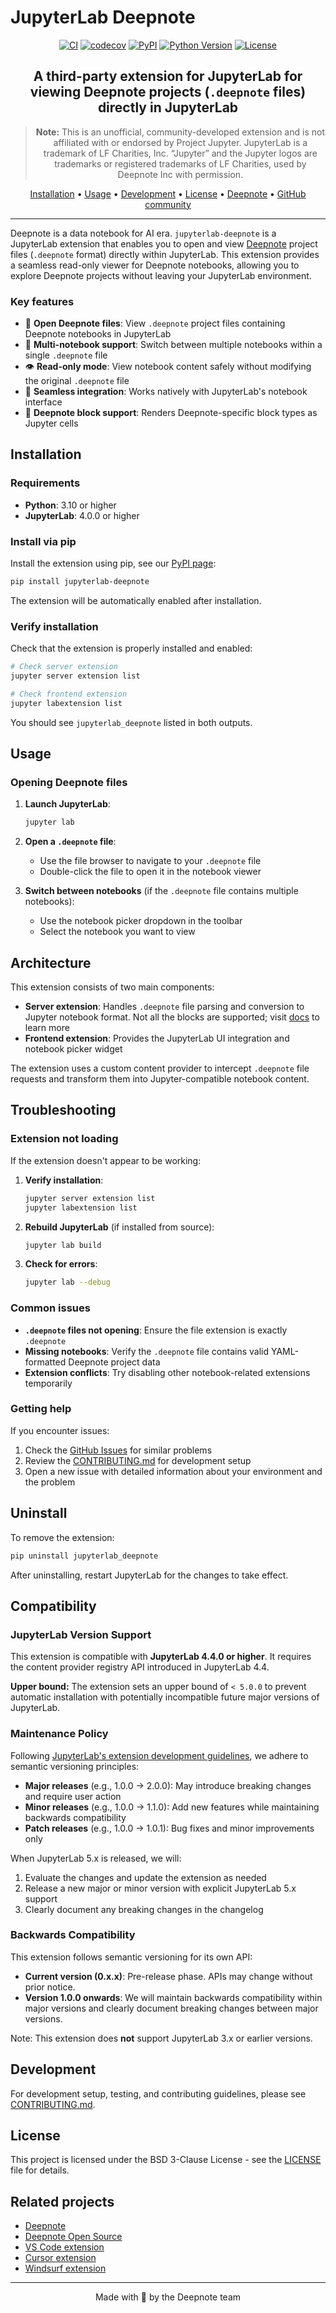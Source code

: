 # JupyterLab Deepnote

<div align="center">

[![CI](https://github.com/deepnote/jupyterlab-deepnote/actions/workflows/ci.yml/badge.svg?branch=main)](https://github.com/deepnote/jupyterlab-deepnote/actions/workflows/ci.yml)
[![codecov](https://codecov.io/gh/deepnote/jupyterlab-deepnote/graph/badge.svg?token=OV32VZNOJ2)](https://codecov.io/gh/deepnote/jupyterlab-deepnote)
[![PyPI](https://img.shields.io/pypi/v/jupyterlab-deepnote.svg)](https://pypi.org/project/jupyterlab-deepnote/)
[![Python Version](https://img.shields.io/pypi/pyversions/jupyterlab-deepnote.svg)](https://pypi.org/project/jupyterlab-deepnote/)
[![License](https://img.shields.io/badge/License-BSD_3--Clause-blue.svg)](https://opensource.org/licenses/BSD-3-Clause)

## A third-party extension for JupyterLab for viewing Deepnote projects (`.deepnote` files) directly in JupyterLab

> **Note:** This is an unofficial, community-developed extension and is not affiliated with or endorsed by Project Jupyter. JupyterLab is a trademark of LF Charities, Inc. “Jupyter” and the Jupyter logos are trademarks or registered trademarks of LF Charities, used by Deepnote Inc with permission.

[Installation](#installation) • [Usage](#usage) • [Development](#development) • [License](#license) • [Deepnote](https://deepnote.com) • [GitHub community](https://github.com/deepnote/deepnote)

</div>

---

Deepnote is a data notebook for AI era. `jupyterlab-deepnote` is a JupyterLab extension that enables you to open and view [Deepnote](https://deepnote.com) project files (`.deepnote` format) directly within JupyterLab. This extension provides a seamless read-only viewer for Deepnote notebooks, allowing you to explore Deepnote projects without leaving your JupyterLab environment.

### Key features

- 📂 **Open Deepnote files**: View `.deepnote` project files containing Deepnote notebooks in JupyterLab
- 📓 **Multi-notebook support**: Switch between multiple notebooks within a single `.deepnote` file
- 👁️ **Read-only mode**: View notebook content safely without modifying the original `.deepnote` file
- 🔄 **Seamless integration**: Works natively with JupyterLab's notebook interface
- 🎨 **Deepnote block support**: Renders Deepnote-specific block types as Jupyter cells

## Installation

### Requirements

- **Python**: 3.10 or higher
- **JupyterLab**: 4.0.0 or higher

### Install via pip

Install the extension using pip, see our [PyPI page](https://pypi.org/project/jupyterlab-deepnote/):

```bash
pip install jupyterlab-deepnote
```

The extension will be automatically enabled after installation.

### Verify installation

Check that the extension is properly installed and enabled:

```bash
# Check server extension
jupyter server extension list

# Check frontend extension
jupyter labextension list
```

You should see `jupyterlab_deepnote` listed in both outputs.

## Usage

### Opening Deepnote files

1. **Launch JupyterLab**:

   ```bash
   jupyter lab
   ```

2. **Open a `.deepnote` file**:
   - Use the file browser to navigate to your `.deepnote` file
   - Double-click the file to open it in the notebook viewer

3. **Switch between notebooks** (if the `.deepnote` file contains multiple notebooks):
   - Use the notebook picker dropdown in the toolbar
   - Select the notebook you want to view

## Architecture

This extension consists of two main components:

- **Server extension**: Handles `.deepnote` file parsing and conversion to Jupyter notebook format. Not all the blocks are supported; visit [docs](https://deepnote.com/docs?utm_source=github&utm_medium=github&utm_campaign=github&utm_content=readme_main) to learn more
- **Frontend extension**: Provides the JupyterLab UI integration and notebook picker widget

The extension uses a custom content provider to intercept `.deepnote` file requests and transform them into Jupyter-compatible notebook content.

## Troubleshooting

### Extension not loading

If the extension doesn't appear to be working:

1. **Verify installation**:

   ```bash
   jupyter server extension list
   jupyter labextension list
   ```

2. **Rebuild JupyterLab** (if installed from source):

   ```bash
   jupyter lab build
   ```

3. **Check for errors**:

   ```bash
   jupyter lab --debug
   ```

### Common issues

- **`.deepnote` files not opening**: Ensure the file extension is exactly `.deepnote`
- **Missing notebooks**: Verify the `.deepnote` file contains valid YAML-formatted Deepnote project data
- **Extension conflicts**: Try disabling other notebook-related extensions temporarily

### Getting help

If you encounter issues:

1. Check the [GitHub Issues](https://github.com/deepnote/jupyterlab-deepnote/issues) for similar problems
2. Review the [CONTRIBUTING.md](CONTRIBUTING.md) for development setup
3. Open a new issue with detailed information about your environment and the problem

## Uninstall

To remove the extension:

```bash
pip uninstall jupyterlab_deepnote
```

After uninstalling, restart JupyterLab for the changes to take effect.

## Compatibility

### JupyterLab Version Support

This extension is compatible with **JupyterLab 4.4.0 or higher**. It requires the content provider registry API introduced in JupyterLab 4.4.

**Upper bound:** The extension sets an upper bound of `< 5.0.0` to prevent automatic installation with potentially incompatible future major versions of JupyterLab.

### Maintenance Policy

Following [JupyterLab's extension development guidelines](https://jupyterlab.readthedocs.io/en/stable/extension/extension_dev.html#overview-of-extensions), we adhere to semantic versioning principles:

- **Major releases** (e.g., 1.0.0 → 2.0.0): May introduce breaking changes and require user action
- **Minor releases** (e.g., 1.0.0 → 1.1.0): Add new features while maintaining backwards compatibility
- **Patch releases** (e.g., 1.0.0 → 1.0.1): Bug fixes and minor improvements only

When JupyterLab 5.x is released, we will:

1. Evaluate the changes and update the extension as needed
2. Release a new major or minor version with explicit JupyterLab 5.x support
3. Clearly document any breaking changes in the changelog

### Backwards Compatibility

This extension follows semantic versioning for its own API:

- **Current version (0.x.x)**: Pre-release phase. APIs may change without prior notice.
- **Version 1.0.0 onwards**: We will maintain backwards compatibility within major versions and clearly document breaking changes between major versions.

Note: This extension does **not** support JupyterLab 3.x or earlier versions.

## Development

For development setup, testing, and contributing guidelines, please see [CONTRIBUTING.md](CONTRIBUTING.md).

## License

This project is licensed under the BSD 3-Clause License - see the [LICENSE](LICENSE) file for details.

## Related projects

- [Deepnote](https://deepnote.com)
- [Deepnote Open Source](https://github.com/deepnote/deepnote)
- [VS Code extension](https://marketplace.visualstudio.com/items?itemName=Deepnote.vscode-deepnote)
- [Cursor extension](https://open-vsx.org/extension/Deepnote/vscode-deepnote)
- [Windsurf extension](https://open-vsx.org/extension/Deepnote/vscode-deepnote)

---

<div align="center">

Made with 💙 by the Deepnote team

</div>
